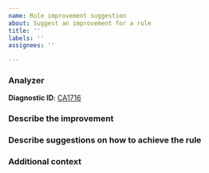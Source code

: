 ```yaml
---
name: Rule improvement suggestion
about: Suggest an improvement for a rule
title: ''
labels: ''
assignees: ''

---
```


### Analyzer

**Diagnostic ID**: [CA1716](https://docs.microsoft.com/en-us/visualstudio/code-quality/ca1716)

### Describe the improvement

<!-- A clear and concise description of the improvement. -->

### Describe suggestions on how to achieve the rule

<!-- A clear description to how to achieve the rule. -->

### Additional context

<!-- Add any other context or screenshots about the rule request here. -->
